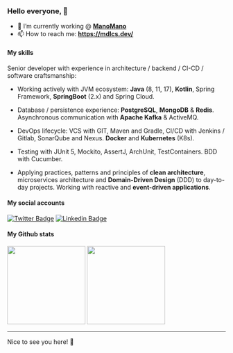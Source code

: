 ### Hello everyone, 👋

- 🔭 I’m currently working @ [**ManoMano**](https://github.com/ManoManoTech)
- 📫 How to reach me: **https://mdlcs.dev/**

#### My skills

Senior developer with experience in architecture / backend / CI-CD / software craftsmanship:

* Working actively with JVM ecosystem: **Java** (8, 11, 17), **Kotlin**, Spring Framework, **SpringBoot** (2.x) and Spring Cloud.

* Database / persistence experience: **PostgreSQL**, **MongoDB** & **Redis**. Asynchronous communication with **Apache Kafka** & ActiveMQ.

* DevOps lifecycle: VCS with GIT, Maven and Gradle, CI/CD with Jenkins / Gitlab, SonarQube and Nexus. **Docker** and **Kubernetes** (K8s).

* Testing with JUnit 5, Mockito, AssertJ, ArchUnit, TestContainers. BDD with Cucumber.

* Applying practices, patterns and principles of **clean architecture**, microservices architecture and **Domain-Driven Design** (DDD) to day-to-day projects. Working with reactive and **event-driven applications**.


#### My social accounts

[![Twitter Badge](https://img.shields.io/badge/-Twitter-00acee?style=flat-square&logo=Twitter&logoColor=white)](https://twitter.com/marcosDLCS)
[![Linkedin Badge](https://img.shields.io/badge/-LinkedIn-0e76a8?style=flat-square&logo=Linkedin&logoColor=white)](https://www.linkedin.com/in/marcosdlcs/)

#### My Github stats

<p>
  <img height="180em" src="https://github-readme-stats.vercel.app/api?username=marcosdlcs&show_icons=true&hide_border=false&&count_private=true&include_all_commits=true" />
  <img height="180em" src="https://github-readme-stats.vercel.app/api/top-langs/?username=marcosdlcs&hide_border=false&layout=compact&langs_count=6"/>
</p>

---

Nice to see you here! 🥹


